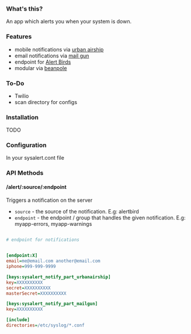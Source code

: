 ### What's this?
      
An app which alerts you when your system is down.


### Features

- mobile notifications via [urban airship](http://urbanairship.com)     
- email notifications via [mail gun](http://mailgun.net)
- endpoint for [Alert Birds](https://alertbirds.appspot.com/)      
- modular via [beanpole](https://github.com/spiceapps/beanpole)                 

### To-Do

- Twilio   
- scan directory for configs                                                   
                          

### Installation             


TODO


### Configuration

In your sysalert.cont file   


### API Methods

#### /alert/:source/:endpoint

Triggers a notification on the server
- `source` - the source of the notification. E.g: alertbird
- `endpoint` - the endpoint / group that handles the given notification. E.g: myapp-errors, myapp-warnings 




````ini     

# endpoint for notifications  
                  

[endpoint:X]
email=me@email.com another@email.com
iphone=999-999-9999

[keys:sysalert_notify_part_urbanairship]
key=XXXXXXXXXX
secret=XXXXXXXXXX
masterSecret=XXXXXXXXXX  

[keys:sysalert_notify_part_mailgun]
key=XXXXXXXXXX           

[include]
directories=/etc/syslog/*.conf
   
                        

````



       
                        



